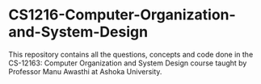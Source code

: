 # CS1216-Computer-Organization-and-System-Design
This repository contains all the questions, concepts and code done in the CS-12163: Computer Organization and System Design course taught by Professor Manu Awasthi at Ashoka University.
